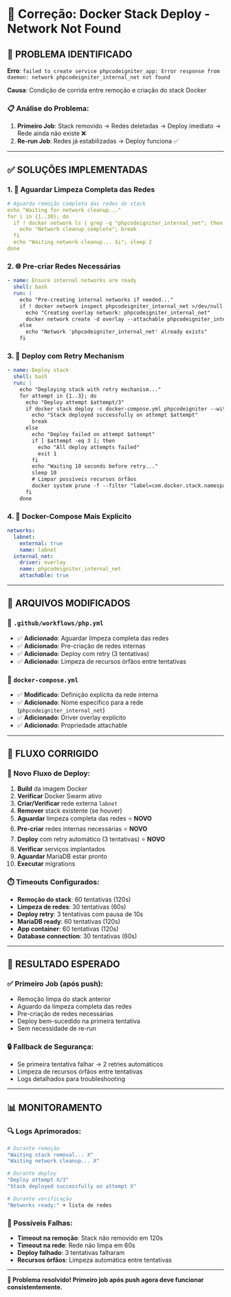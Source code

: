 # 🐳 Correção: Docker Stack Deploy - Network Not Found

## 🚨 **PROBLEMA IDENTIFICADO**

**Erro**: `failed to create service phpcodeigniter_app: Error response from daemon: network phpcodeigniter_internal_net not found`

**Causa**: Condição de corrida entre remoção e criação do stack Docker

### **📋 Análise do Problema:**
1. **Primeiro Job**: Stack removido → Redes deletadas → Deploy imediato → Rede ainda não existe ❌
2. **Re-run Job**: Redes já estabilizadas → Deploy funciona ✅

---

## ✅ **SOLUÇÕES IMPLEMENTADAS**

### **1. 🔗 Aguardar Limpeza Completa das Redes**
```yaml
# Aguarda remoção completa das redes do stack
echo "Waiting for network cleanup..."
for i in {1..30}; do
  if ! docker network ls | grep -q "phpcodeigniter_internal_net"; then
    echo "Network cleanup complete"; break
  fi
  echo "Waiting network cleanup... $i"; sleep 2
done
```

### **2. 🌐 Pre-criar Redes Necessárias**
```yaml
- name: Ensure internal networks are ready
  shell: bash
  run: |
    echo "Pre-creating internal networks if needed..."
    if ! docker network inspect phpcodeigniter_internal_net >/dev/null 2>&1; then
      echo "Creating overlay network: phpcodeigniter_internal_net"
      docker network create -d overlay --attachable phpcodeigniter_internal_net
    else
      echo "Network 'phpcodeigniter_internal_net' already exists"
    fi
```

### **3. 🔄 Deploy com Retry Mechanism**
```yaml
- name: Deploy stack
  shell: bash
  run: |
    echo "Deploying stack with retry mechanism..."
    for attempt in {1..3}; do
      echo "Deploy attempt $attempt/3"
      if docker stack deploy -c docker-compose.yml phpcodeigniter --with-registry-auth; then
        echo "Stack deployed successfully on attempt $attempt"
        break
      else
        echo "Deploy failed on attempt $attempt"
        if [ $attempt -eq 3 ]; then
          echo "All deploy attempts failed"
          exit 1
        fi
        echo "Waiting 10 seconds before retry..."
        sleep 10
        # Limpar possíveis recursos órfãos
        docker system prune -f --filter "label=com.docker.stack.namespace=phpcodeigniter" || true
      fi
    done
```

### **4. 📝 Docker-Compose Mais Explícito**
```yaml
networks:
  labnet:
    external: true
    name: labnet
  internal_net:
    driver: overlay
    name: phpcodeigniter_internal_net
    attachable: true
```

---

## 🔧 **ARQUIVOS MODIFICADOS**

### **📁 `.github/workflows/php.yml`**
- ✅ **Adicionado**: Aguardar limpeza completa das redes
- ✅ **Adicionado**: Pre-criação de redes internas
- ✅ **Adicionado**: Deploy com retry (3 tentativas)
- ✅ **Adicionado**: Limpeza de recursos órfãos entre tentativas

### **📁 `docker-compose.yml`**
- ✅ **Modificado**: Definição explícita da rede interna
- ✅ **Adicionado**: Nome específico para a rede (`phpcodeigniter_internal_net`)
- ✅ **Adicionado**: Driver overlay explícito
- ✅ **Adicionado**: Propriedade attachable

---

## 🚀 **FLUXO CORRIGIDO**

### **🔄 Novo Fluxo de Deploy:**
1. **Build** da imagem Docker
2. **Verificar** Docker Swarm ativo
3. **Criar/Verificar** rede externa `labnet`
4. **Remover** stack existente (se houver)
5. **Aguardar** limpeza completa das redes ⭐ **NOVO**
6. **Pre-criar** redes internas necessárias ⭐ **NOVO**
7. **Deploy** com retry automático (3 tentativas) ⭐ **NOVO**
8. **Verificar** serviços implantados
9. **Aguardar** MariaDB estar pronto
10. **Executar** migrations

### **⏱️ Timeouts Configurados:**
- **Remoção do stack**: 60 tentativas (120s)
- **Limpeza de redes**: 30 tentativas (60s)
- **Deploy retry**: 3 tentativas com pausa de 10s
- **MariaDB ready**: 60 tentativas (120s)
- **App container**: 60 tentativas (120s)
- **Database connection**: 30 tentativas (60s)

---

## 🧪 **RESULTADO ESPERADO**

### **✅ Primeiro Job (após push):**
- Remoção limpa do stack anterior
- Aguardo da limpeza completa das redes
- Pre-criação de redes necessárias
- Deploy bem-sucedido na primeira tentativa
- Sem necessidade de re-run

### **🔒 Fallback de Segurança:**
- Se primeira tentativa falhar → 2 retries automáticos
- Limpeza de recursos órfãos entre tentativas
- Logs detalhados para troubleshooting

---

## 📊 **MONITORAMENTO**

### **🔍 Logs Aprimorados:**
```bash
# Durante remoção
"Waiting stack removal... X"
"Waiting network cleanup... X" 

# Durante deploy
"Deploy attempt X/3"
"Stack deployed successfully on attempt X"

# Durante verificação
"Networks ready:" + lista de redes
```

### **🚨 Possíveis Falhas:**
- **Timeout na remoção**: Stack não removido em 120s
- **Timeout na rede**: Rede não limpa em 60s  
- **Deploy falhado**: 3 tentativas falharam
- **Recursos órfãos**: Limpeza automática entre tentativas

---

**🎉 Problema resolvido! Primeiro job após push agora deve funcionar consistentemente.**